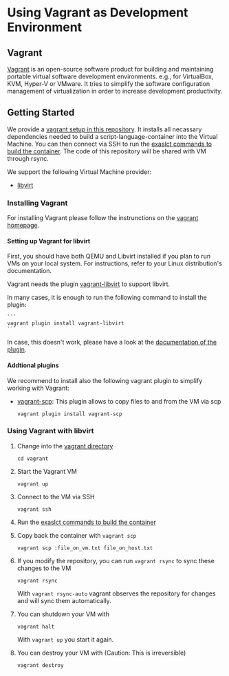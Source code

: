 # Using Vagrant as Development Environment

## Vagrant

[Vagrant](https://www.vagrantup.com/) is an open-source software product for building and maintaining portable virtual software development environments. e.g., for VirtualBox, KVM, Hyper-V or VMware. It tries to simplify the software configuration management of virtualization in order to increase development productivity.

## Getting Started

We provide a [vagrant setup in this repository](../../vagrant). It installs all necassary dependencies needed to build a script-language-container into the Virtual Machine. You can then connect via SSH to run the [exaslct commands to build the container](usage.md). The code of this repository will be shared with VM through rsync.

We support the following Virtual Machine provider:

- [libvirt](https://libvirt.org/)

### Installing Vagrant

For installing Vagrant please follow the instrunctions on the [vagrant homepage](https://www.vagrantup.com/docs/installation).

#### Setting up Vagrant for libvirt

First, you should have both QEMU and Libvirt installed if you plan to run VMs on your local system. For instructions, refer to your Linux distribution's documentation.

Vagrant needs the plugin [vagrant-libvirt](https://github.com/vagrant-libvirt/vagrant-libvirt) to support libvirt. 

In many cases, it is enough to run the following command to install the plugin:


    ```
    vagrant plugin install vagrant-libvirt
    ```

In case, this doesn't work, please have a look at the [documentation of the plugin](https://github.com/vagrant-libvirt/vagrant-libvirt#readme).

#### Addtional plugins

We recommend to install also the following vagrant plugin to simplify working with Vagrant:

- [vagrant-scp](https://github.com/invernizzi/vagrant-scp): This plugin allows to copy files to and from the VM via scp

    ```
    vagrant plugin install vagrant-scp
    ```

### Using Vagrant with libvirt

1. Change into the [vagrant directory](../../vagrant)


    ```
    cd vagrant
    ```

2. Start the Vagrant VM


    ```
    vagrant up
    ```

3. Connect to the VM via SSH


    ```
    vagrant ssh
    ```


4. Run the [exaslct commands to build the container](usage.md)
5. Copy back the container with `vagrant scp`


    ```
    vagrant scp :file_on_vm.txt file_on_host.txt
    ```

6. If you modify the repository, you can run `vagrant rsync` to sync these changes to the VM


    ```
    vagrant rsync
    ```

    With `vagrant rsync-auto` vagrant observes the repository for changes and will sync them automatically.

7. You can shutdown your VM with

    ```
    vagrant halt
    ```

    With `vagrant up` you start it again.


7. You can destroy your VM with (Caution: This is irreversible)

    ```
    vagrant destroy
    ```

